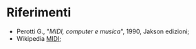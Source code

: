 # Riferimenti

* Perotti G., "_MIDI, computer e musica_", 1990, Jakson edizioni;
* Wikipedia [MIDI](https://en.wikipedia.org/wiki/MIDI);
